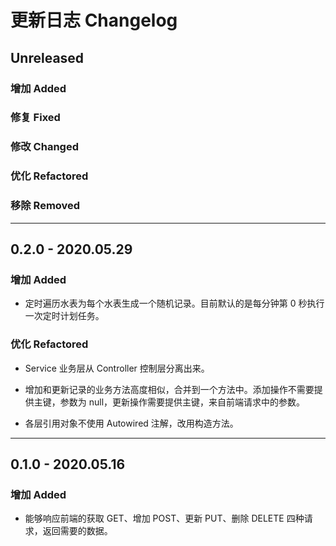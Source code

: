# 更新日志 Changelog

## Unreleased

### 增加 Added

### 修复 Fixed

### 修改 Changed

### 优化 Refactored

### 移除 Removed

---

## 0.2.0 - 2020.05.29

### 增加 Added

- 定时遍历水表为每个水表生成一个随机记录。目前默认的是每分钟第 0 秒执行一次定时计划任务。

### 优化 Refactored

- Service 业务层从 Controller 控制层分离出来。

- 增加和更新记录的业务方法高度相似，合并到一个方法中。添加操作不需要提供主键，参数为 null，更新操作需要提供主键，来自前端请求中的参数。

- 各层引用对象不使用 Autowired 注解，改用构造方法。

---

## 0.1.0 - 2020.05.16

### 增加 Added

- 能够响应前端的获取 GET、增加 POST、更新 PUT、删除 DELETE 四种请求，返回需要的数据。
